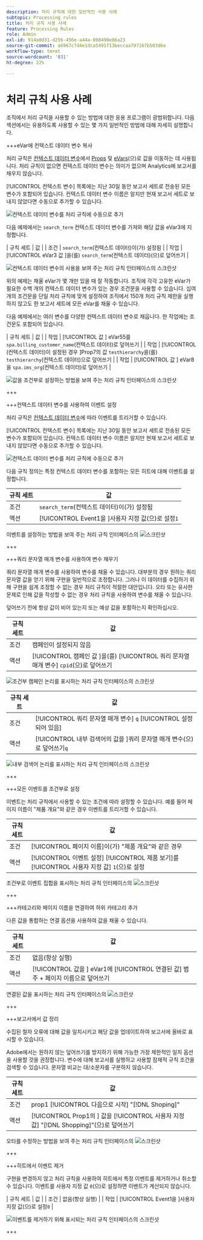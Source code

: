 ```yaml
---
description: 처리 규칙에 대한 일반적인 사용 사례
subtopic: Processing rules
title: 처리 규칙 사용 사례
feature: Processing Rules
role: Admin
exl-id: 914a0d31-d256-456e-a44a-008490e86a23
source-git-commit: a6967c7d4e1dca5491f13beccaa797167b503d6e
workflow-type: tm+mt
source-wordcount: '831'
ht-degree: 22%

---
```


# 처리 규칙 사용 사례

조직에서 처리 규칙을 사용할 수 있는 방법에 대한 응용 프로그램이 광범위합니다. 다음 섹션에서는 유용하도록 사용할 수 있는 몇 가지 일반적인 방법에 대해 자세히 설명합니다.

+++eVar에 컨텍스트 데이터 변수 복사

처리 규칙은 [컨텍스트 데이터 변수](/help/implement/vars/page-vars/contextdata.md)에서 [Props](/help/components/dimensions/prop.md) 및 [eVars](/help/components/dimensions/evar.md)(으)로 값을 이동하는 데 사용됩니다. 처리 규칙이 없으면 컨텍스트 데이터 변수는 의미가 없으며 Analytics에 보고서를 채우지 않습니다.

[!UICONTROL 컨텍스트 변수] 목록에는 지난 30일 동안 보고서 세트로 전송된 모든 변수가 포함되어 있습니다. 컨텍스트 데이터 변수 이름은 알지만 현재 보고서 세트로 보내지 않았다면 수동으로 추가할 수 있습니다.

![컨텍스트 데이터 변수를 처리 규칙에 수동으로 추가](assets/add-context-variable.png)

다음 예제에서는 `search_term` 컨텍스트 데이터 변수를 가져와 해당 값을 eVar3에 지정합니다.

| 규칙 세트 | 값 |
| 조건 | `search_term`(컨텍스트 데이터)이(가) 설정됨 |
| 작업 | [!UICONTROL eVar3 값 &#x200B;]을(를) `search_term`(컨텍스트 데이터)(으)로 덮어쓰기 |

![컨텍스트 데이터 변수의 사용을 보여 주는 처리 규칙 인터페이스의 스크린샷](assets/set-context-data.png)

위의 예제는 채울 eVar가 몇 개만 있을 때 잘 작동합니다. 조직에 각각 고유한 eVar가 필요한 수백 개의 컨텍스트 데이터 변수가 있는 경우 조건문을 사용할 수 있습니다. 십여 개의 조건문을 단일 처리 규칙에 맞게 설정하여 조직에서 150개 처리 규칙 제한을 실행하지 않고도 한 보고서 세트에 모든 eVar를 채울 수 있습니다.

다음 예제에서는 여러 변수를 다양한 컨텍스트 데이터 변수로 채웁니다. 한 작업에는 조건문도 포함되어 있습니다.

| 규칙 세트 | 값 |
| 작업 | [!UICONTROL 값 &#x200B;] eVar55를 `spa.billing_customer_name`(컨텍스트 데이터)로 덮어쓰기 |
| 작업 | [!UICONTROL (컨텍스트 데이터)이 설정된 경우 &#x200B;]Prop7의 값 `testhierarchy`을(를) `testhierarchy`(컨텍스트 데이터)으로 덮어쓰기 |
| 작업 | [!UICONTROL 값 &#x200B;] eVar8을 `spa.ims_org`(컨텍스트 데이터)로 덮어쓰기 |

![값을 조건부로 설정하는 방법을 보여 주는 처리 규칙 인터페이스의 스크린샷](assets/add-conditional.png)

+++

+++컨텍스트 데이터 변수를 사용하여 이벤트 설정

처리 규칙은 [컨텍스트 데이터 변수](/help/implement/vars/page-vars/contextdata.md)에 따라 이벤트를 트리거할 수 있습니다.

[!UICONTROL 컨텍스트 변수] 목록에는 지난 30일 동안 보고서 세트로 전송된 모든 변수가 포함되어 있습니다. 컨텍스트 데이터 변수 이름은 알지만 현재 보고서 세트로 보내지 않았다면 수동으로 추가할 수 있습니다.

![컨텍스트 데이터 변수를 처리 규칙에 수동으로 추가](assets/add-context-variable.png)

다음 규칙 정의는 특정 컨텍스트 데이터 변수를 포함하는 모든 히트에 대해 이벤트를 설정합니다.

| 규칙 세트 | 값 |
| --- | --- |
| 조건 | `search_term`(컨텍스트 데이터)이(가) 설정됨 |
| 액션 | [!UICONTROL Event1을 &#x200B;]사용자 지정 값&#x200B;(으)로 설정`1` |

이벤트를 설정하는 방법을 보여 주는 처리 규칙 인터페이스의 ![스크린샷](assets/processing_rule_set_event.png)

+++

+++쿼리 문자열 매개 변수를 사용하여 변수 채우기

쿼리 문자열 매개 변수를 사용하여 변수를 채울 수 있습니다. 대부분의 경우 원하는 쿼리 문자열 값을 얻기 위해 구현을 일반적으로 조정합니다. 그러나 이 데이터를 수집하기 위해 구현을 쉽게 조정할 수 없는 경우 처리 규칙이 적절한 대안입니다. 오타 또는 유사한 문제로 인해 값을 작성할 수 없는 경우 처리 규칙을 사용하여 변수를 채울 수 있습니다.

덮어쓰기 전에 항상 값이 비어 있는지 또는 예상 값을 포함하는지 확인하십시오.

| 규칙 세트 | 값 |
| --- | --- |
| 조건 | 캠페인이 설정되지 않음 |
| 액션 | [!UICONTROL 캠페인 값 &#x200B;]을(를) [!UICONTROL 쿼리 문자열 매개 변수] `cpid`(으)로 덮어쓰기 |

![조건부 캠페인 논리를 표시하는 처리 규칙 인터페이스의 스크린샷](assets/set-campaign-conditionally.png)

| 규칙 세트 | 값 |
| --- | --- |
| 조건 | [!UICONTROL 쿼리 문자열 매개 변수] `q` [!UICONTROL 설정되어 있음] |
| 액션 | [!UICONTROL 내부 검색어의 값을 &#x200B;]쿼리 문자열 매개 변수&#x200B;(으)로 덮어쓰기`q` |

![내부 검색어 논리를 표시하는 처리 규칙 인터페이스의 스크린샷](assets/populate-internal-search-terms.png)

+++

+++모든 이벤트를 조건부로 설정

이벤트는 처리 규칙에서 사용할 수 있는 조건에 따라 설정할 수 있습니다. 예를 들어 페이지 이름이 &quot;제품 개요&quot;와 같은 경우 이벤트를 트리거할 수 있습니다.

| 규칙 세트 | 값 |
| --- | --- |
| 조건 | [!UICONTROL 페이지 이름]이(가) &quot;제품 개요&quot;와 같은 경우 |
| 액션 | [!UICONTROL 이벤트 설정] [!UICONTROL 제품 보기]를 [!UICONTROL 사용자 지정 값] `1`(으)로 설정 |

조건부로 이벤트 집합을 표시하는 처리 규칙 인터페이스의 ![스크린샷](assets/set-product-view-event.png)

+++

+++카테고리와 페이지 이름을 연결하여 하위 카테고리 추가

다른 값을 통합하는 연결 옵션을 사용하여 값을 채울 수 있습니다.

| 규칙 세트 | 값 |
| --- | --- |
| 조건 | 없음(항상 실행) |
| 액션 | [!UICONTROL 값을 &#x200B;] eVar1에 [!UICONTROL 연결된 값] 범주 + 페이지 이름으로 덮어쓰기 |

연결된 값을 표시하는 처리 규칙 인터페이스의 ![스크린샷](assets/add-subcategory-using-concat.png)

+++

+++보고서에서 값 정리

수집된 철자 오류에 대해 값을 일치시키고 해당 값을 업데이트하여 보고서에 올바로 표시할 수 있습니다.

Adobe에서는 원하지 않는 덮어쓰기를 방지하기 위해 가능한 가장 제한적인 일치 옵션을 사용할 것을 권장합니다. 변수에 대해 보고서를 실행하고 사용할 잠재적 규칙 조건을 검색할 수 있습니다. 문자열 비교는 대/소문자를 구분하지 않습니다.

| 규칙 세트 | 값 |
| --- | --- |
| 조건 | prop1 [!UICONTROL 다음으로 시작] &quot;[!DNL Shoping]&quot; |
| 액션 | [!UICONTROL Prop1의 &#x200B;] 값을 [!UICONTROL 사용자 지정 값] &quot;[!DNL Shopping]&quot;(으)로 덮어쓰기 |

오타를 수정하는 방법을 보여 주는 처리 규칙 인터페이스의 ![스크린샷](assets/clean-up-values-in-report.png)

+++

+++히트에서 이벤트 제거

구현을 변경하지 않고 처리 규칙을 사용하여 히트에서 특정 이벤트를 제거하거나 취소할 수 있습니다. 이벤트를 사용자 지정 값 `0`(으)로 설정하면 이벤트가 계산되지 않습니다.

| 규칙 세트 | 값 |
| 조건 | 없음(항상 실행) |
| 작업 | [!UICONTROL Event1을 &#x200B;]사용자 지정 값&#x200B;(으)로 설정`0` |

![이벤트를 제거하기 위해 표시되는 처리 규칙 인터페이스의 스크린샷](assets/remove_event.png)

+++
